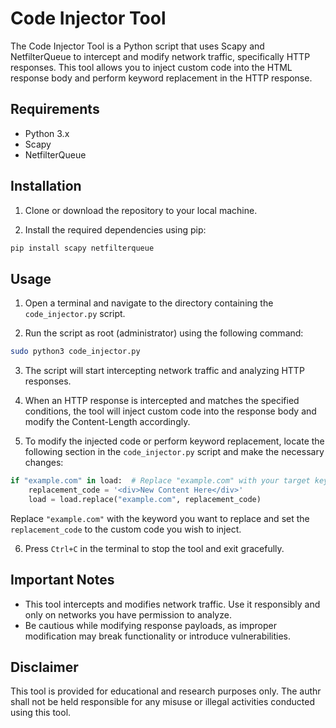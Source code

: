 # Code Injector Tool

The Code Injector Tool is a Python script that uses Scapy and NetfilterQueue to intercept and modify network traffic, specifically HTTP responses. This tool allows you to inject custom code into the HTML response body and perform keyword replacement in the HTTP response. 

## Requirements

- Python 3.x
- Scapy
- NetfilterQueue

## Installation

1. Clone or download the repository to your local machine.

2. Install the required dependencies using pip:

```sh
pip install scapy netfilterqueue
```

## Usage

1. Open a terminal and navigate to the directory containing the `code_injector.py` script.

2. Run the script as root (administrator) using the following command:

```sh
sudo python3 code_injector.py
```

3. The script will start intercepting network traffic and analyzing HTTP responses.

4. When an HTTP response is intercepted and matches the specified conditions, the tool will inject custom code into the response body and modify the Content-Length accordingly.

5. To modify the injected code or perform keyword replacement, locate the following section in the `code_injector.py` script and make the necessary changes:

```python
if "example.com" in load:  # Replace "example.com" with your target keyword
    replacement_code = '<div>New Content Here</div>'
    load = load.replace("example.com", replacement_code)
```

Replace `"example.com"` with the keyword you want to replace and set the `replacement_code` to the custom code you wish to inject.

6. Press `Ctrl+C` in the terminal to stop the tool and exit gracefully.

## Important Notes

- This tool intercepts and modifies network traffic. Use it responsibly and only on networks you have permission to analyze.
- Be cautious while modifying response payloads, as improper modification may break functionality or introduce vulnerabilities.

## Disclaimer

This tool is provided for educational and research purposes only. The authr shall not be held responsible for any misuse or illegal activities conducted using this tool.

